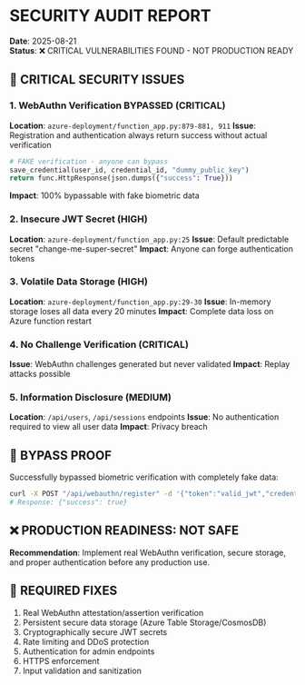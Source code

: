 # SECURITY AUDIT REPORT
**Date**: 2025-08-21  
**Status**: ❌ CRITICAL VULNERABILITIES FOUND - NOT PRODUCTION READY

## 🚨 CRITICAL SECURITY ISSUES

### 1. WebAuthn Verification BYPASSED (CRITICAL)
**Location**: `azure-deployment/function_app.py:879-881, 911`
**Issue**: Registration and authentication always return success without actual verification
```python
# FAKE verification - anyone can bypass
save_credential(user_id, credential_id, "dummy_public_key")
return func.HttpResponse(json.dumps({"success": True}))
```
**Impact**: 100% bypassable with fake biometric data

### 2. Insecure JWT Secret (HIGH)  
**Location**: `azure-deployment/function_app.py:25`
**Issue**: Default predictable secret "change-me-super-secret"
**Impact**: Anyone can forge authentication tokens

### 3. Volatile Data Storage (HIGH)
**Location**: `azure-deployment/function_app.py:29-30`
**Issue**: In-memory storage loses all data every 20 minutes
**Impact**: Complete data loss on Azure function restart

### 4. No Challenge Verification (CRITICAL)
**Issue**: WebAuthn challenges generated but never validated
**Impact**: Replay attacks possible

### 5. Information Disclosure (MEDIUM)
**Location**: `/api/users`, `/api/sessions` endpoints
**Issue**: No authentication required to view all user data
**Impact**: Privacy breach

## 🔴 BYPASS PROOF
Successfully bypassed biometric verification with completely fake data:
```bash
curl -X POST "/api/webauthn/register" -d '{"token":"valid_jwt","credential":{"rawId":"fake"}}'
# Response: {"success": true}
```

## ❌ PRODUCTION READINESS: NOT SAFE

**Recommendation**: Implement real WebAuthn verification, secure storage, and proper authentication before any production use.

## 🎯 REQUIRED FIXES
1. Real WebAuthn attestation/assertion verification
2. Persistent secure data storage (Azure Table Storage/CosmosDB)  
3. Cryptographically secure JWT secrets
4. Rate limiting and DDoS protection
5. Authentication for admin endpoints
6. HTTPS enforcement
7. Input validation and sanitization